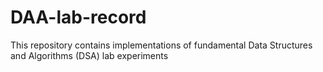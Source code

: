 # DAA-lab-record
This repository contains implementations of fundamental Data Structures and Algorithms (DSA) lab experiments
